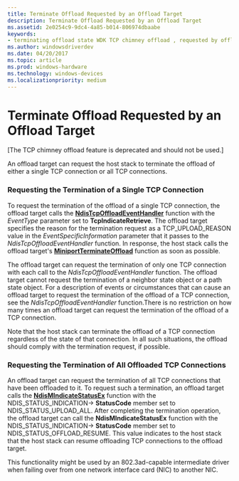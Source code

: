 ```yaml
---
title: Terminate Offload Requested by an Offload Target
description: Terminate Offload Requested by an Offload Target
ms.assetid: 2e0254c9-9dc4-4a85-b014-806974dbaabe
keywords:
- terminating offload state WDK TCP chimney offload , requested by offload target
ms.author: windowsdriverdev
ms.date: 04/20/2017
ms.topic: article
ms.prod: windows-hardware
ms.technology: windows-devices
ms.localizationpriority: medium
---
```


# Terminate Offload Requested by an Offload Target


\[The TCP chimney offload feature is deprecated and should not be used.\]




An offload target can request the host stack to terminate the offload of either a single TCP connection or all TCP connections.

### Requesting the Termination of a Single TCP Connection

To request the termination of the offload of a single TCP connection, the offload target calls the [**NdisTcpOffloadEventHandler**](https://msdn.microsoft.com/library/windows/hardware/ff564595) function with the *EventType* parameter set to **TcpIndicateRetrieve**. The offload target specifies the reason for the termination request as a TCP\_UPLOAD\_REASON value in the *EventSpecificInformation* parameter that it passes to the *NdisTcpOffloadEventHandler* function. In response, the host stack calls the offload target's [**MiniportTerminateOffload**](https://msdn.microsoft.com/library/windows/hardware/ff559468) function as soon as possible.

The offload target can request the termination of only one TCP connection with each call to the *NdisTcpOffloadEventHandler* function. The offload target cannot request the termination of a neighbor state object or a path state object. For a description of events or circumstances that can cause an offload target to request the termination of the offload of a TCP connection, see the *NdisTcpOffloadEventHandler* function.There is no restriction on how many times an offload target can request the termination of the offload of a TCP connection.

Note that the host stack can terminate the offload of a TCP connection regardless of the state of that connection. In all such situations, the offload should comply with the termination request, if possible.

### Requesting the Termination of All Offloaded TCP Connections

An offload target can request the termination of all TCP connections that have been offloaded to it. To request such a termination, an offload target calls the [**NdisMIndicateStatusEx**](https://msdn.microsoft.com/library/windows/hardware/ff563600) function with the NDIS\_STATUS\_INDICATION-&gt; **StatusCode** member set to NDIS\_STATUS\_UPLOAD\_ALL. After completing the termination operation, the offload target can call the **NdisMIndicateStatusEx** function with the NDIS\_STATUS\_INDICATION-&gt; **StatusCode** member set to NDIS\_STATUS\_OFFLOAD\_RESUME. This value indicates to the host stack that the host stack can resume offloading TCP connections to the offload target.

This functionality might be used by an 802.3ad-capable intermediate driver when failing over from one network interface card (NIC) to another NIC.

 

 





